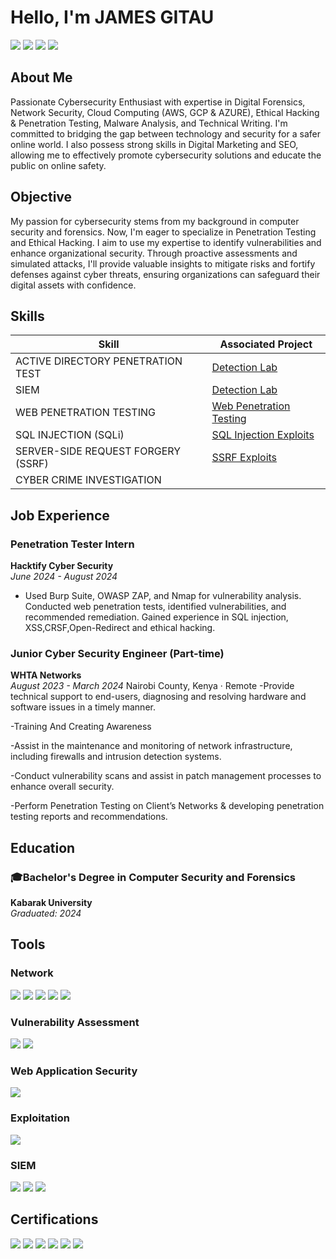 
# **Hello, I'm JAMES GITAU**  
<a href="https://www.linkedin.com/in/james-gitau-gathoni/"><img src="https://img.shields.io/badge/-LinkedIn-0072b1?&style=for-the-badge&logo=linkedin&logoColor=white" /></a> 
<a href="https://twitter.com/your-twitter-handle"><img src="https://img.shields.io/badge/-X-000000?&style=for-the-badge&logo=X&logoColor=white" /></a>
<a href="https://tiktok.com/@your-tiktok-handle"><img src="https://img.shields.io/badge/-TikTok-FF0050?&style=for-the-badge&logo=TikTok&logoColor=white" /></a>
<a href="https://facebook.com/your-facebook-handle"><img src="https://img.shields.io/badge/-Facebook-1877F2?&style=for-the-badge&logo=Facebook&logoColor=white" /></a>

## **About Me**

Passionate Cybersecurity Enthusiast with expertise in Digital Forensics, Network Security, Cloud Computing (AWS, GCP & AZURE), Ethical Hacking & Penetration Testing, Malware Analysis, and Technical Writing. I'm committed to bridging the gap between technology and security for a safer online world. I also possess strong skills in Digital Marketing and SEO, allowing me to effectively promote cybersecurity solutions and educate the public on online safety.

## **Objective**

My passion for cybersecurity stems from my background in computer security and forensics. Now, I'm eager to specialize in Penetration Testing and Ethical Hacking. I aim to use my expertise to identify vulnerabilities and enhance organizational security. Through proactive assessments and simulated attacks, I'll provide valuable insights to mitigate risks and fortify defenses against cyber threats, ensuring organizations can safeguard their digital assets with confidence.

## **Skills**

| Skill                                         | Associated Project         |
|-----------------------------------------------|----------------------------|
| ACTIVE DIRECTORY PENETRATION TEST             | <a href="https://github.com/jeymo092/Active-Directory-Lab">Detection Lab</a> |
| SIEM                                          | <a href="https://github.com/jeymo092/Security-Operation-Center-">Detection Lab</a> |
| WEB PENETRATION TESTING                       | <a href="https://github.com/jeymo092/Web-Penetration-testing-">Web Penetration Testing</a> |
| SQL INJECTION (SQLi)                          | <a href="#">SQL Injection Exploits</a> |
| SERVER-SIDE REQUEST FORGERY (SSRF)           | <a href="#">SSRF Exploits</a> |
| CYBER CRIME INVESTIGATION                     |                             |

## **Job Experience**

### **Penetration Tester Intern**
**Hacktify Cyber Security**  
*June 2024 - August 2024*  
- Used Burp Suite, OWASP ZAP, and Nmap for vulnerability analysis. Conducted web penetration tests, identified vulnerabilities, and recommended remediation. Gained experience in SQL injection, XSS,CRSF,Open-Redirect and ethical hacking.

### **Junior Cyber Security Engineer (Part-time)**
**WHTA Networks**  
*August 2023 - March 2024*
Nairobi County, Kenya · Remote
-Provide technical support to end-users, diagnosing and resolving hardware and software issues in a timely manner. 

-Training And Creating Awareness 
 
-Assist in the maintenance and monitoring of network infrastructure, including firewalls and intrusion detection systems. 

-Conduct vulnerability scans and assist in patch management processes to enhance overall security.

-Perform Penetration Testing on Client’s Networks & developing penetration testing reports and recommendations.
## **Education**

### **🎓Bachelor's Degree in Computer Security and Forensics**  
**Kabarak University**  
*Graduated: 2024*

## **Tools**

### **Network**
<div>
    <img src="https://img.shields.io/badge/-Wireshark-1679A7?&style=for-the-badge&logo=Wireshark&logoColor=white" />
    <img src="https://img.shields.io/badge/-Snort-FFA500?&style=for-the-badge&logo=Snort&logoColor=white" />
    <img src="https://img.shields.io/badge/-Suricata-EF3B2D?&style=for-the-badge&logo=Suricata&logoColor=white" />
    <img src="https://img.shields.io/badge/-Zeek-777BB4?&style=for-the-badge&logo=Zeek&logoColor=white" />
    <img src="https://img.shields.io/badge/-Nmap-000080?&style=for-the-badge&logo=Nmap&logoColor=white" />
</div>

### **Vulnerability Assessment**
<div>
    <img src="https://img.shields.io/badge/-Nessus-45A0FF?&style=for-the-badge&logo=Nessus&logoColor=white" />
    <img src="https://img.shields.io/badge/-Nikto-FF5733?&style=for-the-badge&logoColor=white" />
</div>

### **Web Application Security**
<div>
    <img src="https://img.shields.io/badge/-Burp_Suite-FF4500?&style=for-the-badge&logo=BurpSuite&logoColor=white" />
</div>

### **Exploitation**
<div>
    <img src="https://img.shields.io/badge/-Metasploit-5A5A5A?&style=for-the-badge&logo=Metasploit&logoColor=white" />
</div>

### **SIEM**
<div>
    <img src="https://img.shields.io/badge/-Microsoft_Sentinel-0078D4?&style=for-the-badge&logo=Microsoft&logoColor=white" />
    <img src="https://img.shields.io/badge/-Splunk-000000?&style=for-the-badge&logo=Splunk&logoColor=white" />
    <img src="https://img.shields.io/badge/-Elastic-005571?&style=for-the-badge&logo=Elastic&logoColor=white" />
</div>

## **Certifications**
<div>
    <img src="https://img.shields.io/badge/-Google_Cybersecurity-34A853?&style=for-the-badge&logo=Google&logoColor=white" />
    <img src="https://img.shields.io/badge/-Certified_in_Cybersecurity_(ISC2)-00C853?&style=for-the-badge&logo=ISC2&logoColor=white" />
    <img src="https://img.shields.io/badge/-Network_and_Cloud_Security-3399FF?&style=for-the-badge&logoColor=white" />
    <img src="https://img.shields.io/badge/-Cisco_Cybersecurity_Fundamentals-0066CC?&style=for-the-badge&logo=Cisco&logoColor=white" />
    <img src="https://img.shields.io/badge/-Cisco_Ethical_Hacker-0066CC?&style=for-the-badge&logo=Cisco&logoColor=white" />
    <img src="https://img.shields.io/badge/-EC_Council_Ethical_Hacking_Essentials-CC0000?&style=for-the-badge&logo=EC-Council&logoColor=white" />
</div>
